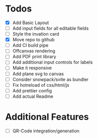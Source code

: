 # Todos

- [x] Add Basic Layout
- [ ] Add input fields for all editable fields
- [ ] Style the invation card
- [x] Move repo to github
- [ ] Add CI build pipe
- [ ] Offcanvas rendering
- [ ] Add PDF print library
- [ ] Add additional input controls for labels
- [ ] Make it responsive
- [ ] Add plane svg to canvas
- [ ] Consider snowpack/svite as bundler
- [ ] Fix hotreload of css/html/js
- [ ] Add prettier config
- [ ] Add actual Readme

# Additional Features

- [ ] QR-Code integration/generation
